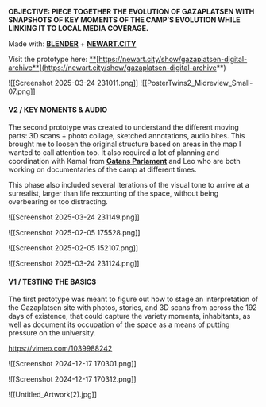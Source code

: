 
**OBJECTIVE:
PIECE TOGETHER THE EVOLUTION OF GAZAPLATSEN WITH SNAPSHOTS OF KEY MOMENTS OF THE CAMP’S EVOLUTION WHILE LINKING IT TO LOCAL MEDIA COVERAGE.**

Made with: [**BLENDER**](http://blender.com) + [**NEWART.CITY**]([http://NEWART.CITYhttps](http://NEWART.CITYhttps)://newart.city/)

Visit the prototype here: [**](https://newart.city/show/gazaplatsen-digital-archive)[https://newart.city/show/gazaplatsen-digital-archive**](https://newart.city/show/gazaplatsen-digital-archive**)

![[Screenshot 2025-03-24 231011.png]]
![[PosterTwins2_Midreview_Small-07.png]]

#### V2 / KEY MOMENTS & AUDIO

The second prototype was created to understand the different moving parts: 3D scans + photo collage, sketched annotations, audio bites. This brought me to loosen the original structure based on areas in the map I wanted to call attention too. It also required a lot of planning and coordination with Kamal from [**Gatans Parlament**](https://www.youtube.com/@GatansParlament/videos) and Leo who are both working on documentaries of the camp at different times.

This phase also included several iterations of the visual tone to arrive at a surrealist, larger than life recounting of the space, without being overbearing or too distracting.

![[Screenshot 2025-03-24 231149.png]]

![[Screenshot 2025-02-05 175528.png]]

![[Screenshot 2025-02-05 152107.png]]

![[Screenshot 2025-03-24 231124.png]]

#### V1 / TESTING THE BASICS
The first prototype was meant to figure out how to stage an interpretation of the Gazaplatsen site with photos, stories, and 3D scans from across the 192 days of existence, that could capture the variety moments, inhabitants, as well as document its occupation of the space as a means of putting pressure on the university.

https://vimeo.com/1039988242

![[Screenshot 2024-12-17 170301.png]]

![[Screenshot 2024-12-17 170312.png]]

![[Untitled_Artwork(2).jpg]]